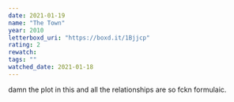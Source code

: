 ```yaml
---
date: 2021-01-19
name: "The Town"
year: 2010
letterboxd_uri: "https://boxd.it/1Bjjcp"
rating: 2
rewatch: 
tags: ""
watched_date: 2021-01-18
---
```


damn the plot in this and all the relationships are so fckn formulaic.
